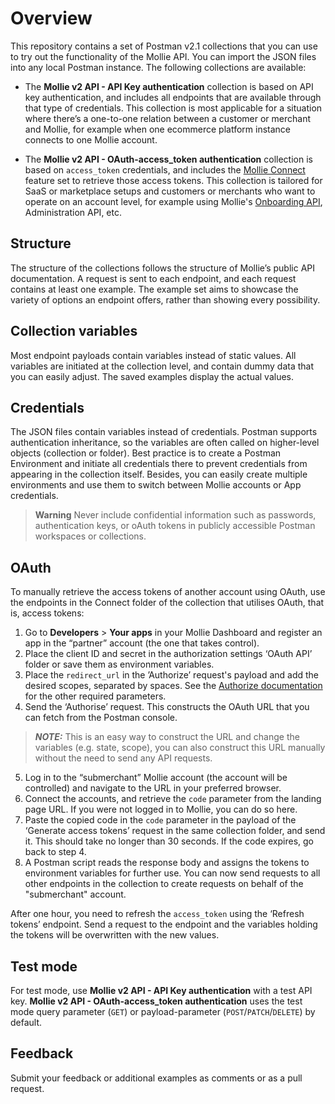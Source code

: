 # Overview

This repository contains a set of Postman v2.1 collections that you can use to try out the functionality of the Mollie API. You can import the JSON files into any local Postman instance. The following collections are available:

* The **Mollie v2 API - API Key authentication** collection is based on API key authentication, and includes all endpoints that are available through that type of credentials. This collection is most applicable for a situation where there’s a one-to-one relation between a customer or merchant and Mollie, for example when one ecommerce platform instance connects to one Mollie account.

* The **Mollie v2 API - OAuth-access_token authentication** collection is based on `access_token` credentials, and includes the [Mollie Connect](https://docs.mollie.com/connect/overview) feature set to retrieve those access tokens. This collection is tailored for SaaS or marketplace setups and customers or merchants who want to operate on an account level, for example using Mollie's [Onboarding API](https://docs.mollie.com/reference/v2/onboarding-api/overview), Administration API, etc.

## Structure
The structure of the collections follows the structure of Mollie’s public API documentation. A request is sent to each endpoint, and each request contains at least one example. The example set aims to showcase the variety of options an endpoint offers, rather than showing every possibility.

## Collection variables
Most endpoint payloads contain variables instead of static values. All variables are initiated at the collection level, and contain dummy data that you can easily adjust. The saved examples display the actual values.

## Credentials
The JSON files contain variables instead of credentials. Postman supports authentication inheritance, so the variables are often called on higher-level objects (collection or folder). Best practice is to create a Postman Environment and initiate all credentials there to prevent credentials from appearing in the collection itself. Besides, you can easily create multiple environments and use them to switch between Mollie accounts or App credentials.

> **Warning**
Never include confidential information such as passwords, authentication keys, or oAuth tokens in publicly accessible Postman workspaces or collections.

## OAuth
To manually retrieve the access tokens of another account using OAuth, use the endpoints in the Connect folder of the collection that utilises OAuth, that is, access tokens:

1. Go to **Developers** > **Your apps** in your Mollie Dashboard and register an app in the “partner” account (the one that takes control).
2. Place the client ID and secret in the authorization settings ‘OAuth API’ folder or save them as environment variables.
3. Place the `redirect_url` in the ’Authorize’ request's payload and add the desired scopes, separated by spaces. See the [Authorize documentation](https://docs.mollie.com/reference/oauth2/authorize) for the other required parameters.
4. Send the ‘Authorise’ request. This constructs the OAuth URL that you can fetch from the Postman console. 
> **_NOTE:_** This is an easy way to construct the URL and change the variables (e.g. state, scope), 
you can also construct this URL manually without the need to send any API requests.
5. Log in to the “submerchant” Mollie account (the account will be controlled) and navigate to the URL in your preferred browser.
6. Connect the accounts, and retrieve the `code` parameter from the landing page URL. If you were not logged in to Mollie, you can do so here.
7. Paste the copied code in the `code` parameter in the payload of the ‘Generate access tokens’ request in the same collection folder, and send it. This should take no longer than 30 seconds. If the code expires, go back to step 4.
8. A Postman script reads the response body and assigns the tokens to environment variables for further use. You can now send requests to all other endpoints in the collection to create requests on behalf of the "submerchant" account.

After one hour, you need to refresh the `access_token` using the ‘Refresh tokens’ endpoint. Send a request to the endpoint and the variables holding the tokens will be overwritten with the new values.

## Test mode
For test mode, use **Mollie v2 API - API Key authentication** with a test API key. **Mollie v2 API - OAuth-access_token authentication** uses the test mode query parameter (`GET`) or payload-parameter (`POST`/`PATCH`/`DELETE`) by default.

## Feedback
Submit your feedback or additional examples as comments or as a pull request.